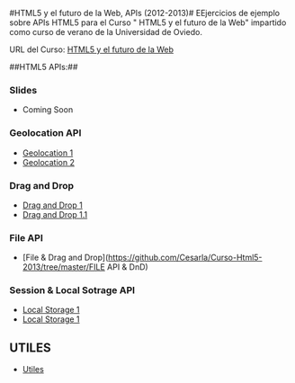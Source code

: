 #HTML5 y el futuro de la Web, APIs (2012-2013)#
EEjercicios de ejemplo sobre APIs HTML5 para el Curso " HTML5 y el futuro de la Web" impartido como curso de verano de la Universidad de Oviedo.

URL del Curso: [HTML5 y el futuro de la Web](https://directo.uniovi.es/postgrado/cabecera_ep.asp?Curso=2012&IdPrograma=8947)

##HTML5 APIs:##

### Slides ###

- Coming Soon

### Geolocation API ###

 - [Geolocation 1](https://github.com/Cesarla/Curso-Html5-2013/tree/master/Geolocation%201)
 - [Geolocation 2](https://github.com/Cesarla/Curso-Html5-2013/tree/master/Geolocation%202)
 
### Drag and Drop ###

 - [Drag and Drop 1](https://github.com/Cesarla/Curso-Html5-2013/tree/master/DnD%201)
 - [Drag and Drop 1.1](https://github.com/Cesarla/Curso-Html5-2013/tree/master/DnD%201.1)
 
### File API ###

 - [File & Drag and Drop](https://github.com/Cesarla/Curso-Html5-2013/tree/master/FILE API & DnD)
 
### Session & Local Sotrage API ###
 - [Local Storage 1](https://github.com/Cesarla/Curso-Html5-2013/tree/master/Session%20Storage)
 - [Local Storage 1](https://github.com/Cesarla/Curso-Html5-2013/tree/master/Local%20Storage)

## UTILES ##
 - [Utiles](https://github.com/Cesarla/CursoHtml5/tree/master/Utiles)